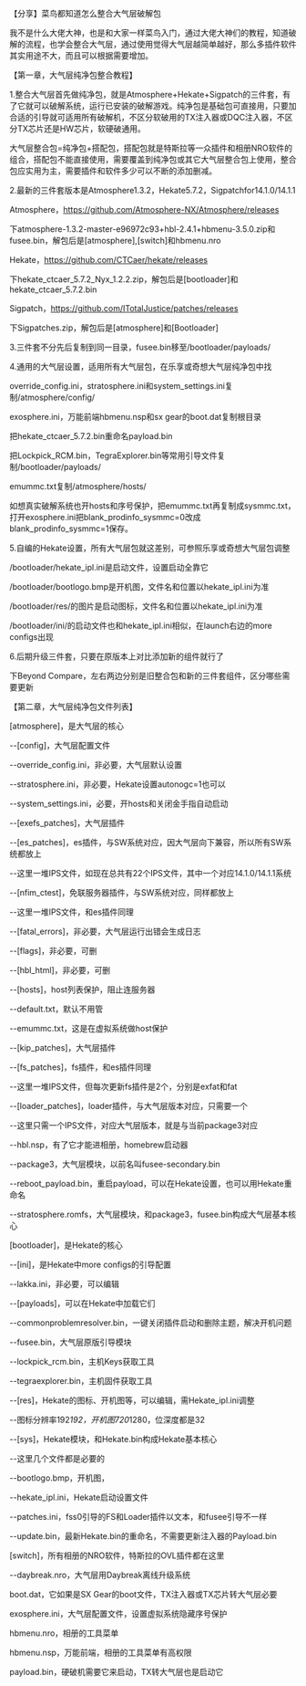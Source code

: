 【分享】菜鸟都知道怎么整合大气层破解包

我不是什么大佬大神，也是和大家一样菜鸟入门，通过大佬大神们的教程，知道破解的流程，也学会整合大气层，通过使用觉得大气层越简单越好，那么多插件软件其实用途不大，而且可以根据需要增加。

【第一章，大气层纯净包整合教程】

1.整合大气层首先做纯净包，就是Atmosphere+Hekate+Sigpatch的三件套，有了它就可以破解系统，运行已安装的破解游戏。纯净包是基础包可直接用，只要加合适的引导就可适用所有破解机，不区分软破用的TX注入器或DQC注入器，不区分TX芯片还是HW芯片，软硬破通用。
    
大气层整合包=纯净包+搭配包，搭配包就是特斯拉等一众插件和相册NRO软件的组合，搭配包不能直接使用，需要覆盖到纯净包或其它大气层整合包上使用，整合包应实用为主，需要插件和软件多少可以不断的添加删减。
    
2.最新的三件套版本是Atmosphere1.3.2，Hekate5.7.2，Sigpatchfor14.1.0/14.1.1
    
Atmosphere，https://github.com/Atmosphere-NX/Atmosphere/releases
    
下atmosphere-1.3.2-master-e96972c93+hbl-2.4.1+hbmenu-3.5.0.zip和fusee.bin，解包后是[atmosphere],[switch]和hbmenu.nro
    
Hekate，https://github.com/CTCaer/hekate/releases
    
下hekate_ctcaer_5.7.2_Nyx_1.2.2.zip，解包后是[bootloader]和hekate_ctcaer_5.7.2.bin
    
Sigpatch，https://github.com/ITotalJustice/patches/releases
    
下Sigpatches.zip，解包后是[atmosphere]和[Bootloader]
    
3.三件套不分先后复制到同一目录，fusee.bin移至/bootloader/payloads/
    
4.通用的大气层设置，适用所有大气层包，在乐享或奇想大气层纯净包中找
    
override_config.ini，stratosphere.ini和system_settings.ini复制/atmosphere/config/

exosphere.ini，万能前端hbmenu.nsp和sx gear的boot.dat复制根目录

把hekate_ctcaer_5.7.2.bin重命名payload.bin

把Lockpick_RCM.bin，TegraExplorer.bin等常用引导文件复制/bootloader/payloads/

emummc.txt复制/atmosphere/hosts/

如想真实破解系统也开hosts和序号保护，把emummc.txt再复制成sysmmc.txt，打开exosphere.ini把blank_prodinfo_sysmmc=0改成blank_prodinfo_sysmmc=1保存。

5.自编的Hekate设置，所有大气层包就这差别，可参照乐享或奇想大气层包调整
    
/bootloader/hekate_ipl.ini是启动文件，设置启动全靠它

/bootloader/bootlogo.bmp是开机图，文件名和位置以hekate_ipl.ini为准

/bootloader/res/的图片是启动图标，文件名和位置以hekate_ipl.ini为准

/bootloader/ini/的启动文件也和hekate_ipl.ini相似，在launch右边的more configs出现

6.后期升级三件套，只要在原版本上对比添加新的组件就行了
    
下Beyond Compare，左右两边分别是旧整合包和新的三件套组件，区分哪些需要更新

【第二章，大气层纯净包文件列表】

[atmosphere]，是大气层的核心

--[config]，大气层配置文件
  
--override_config.ini，非必要，大气层默认设置
    
--stratosphere.ini，非必要，Hekate设置autonogc=1也可以

--system_settings.ini，必要，开hosts和关闭金手指自动启动
    
--[exefs_patches]，大气层插件
  
--[es_patches]，es插件，与SW系统对应，因大气层向下兼容，所以所有SW系统都放上
     
--这里一堆IPS文件，如现在总共有22个IPS文件，其中一个对应14.1.0/14.1.1系统
        
--[nfim_ctest]，免联服务器插件，与SW系统对应，同样都放上
     
--这里一堆IPS文件，和es插件同理
        
--[fatal_errors]，非必要，大气层运行出错会生成日志
  
--[flags]，非必要，可删
  
--[hbl_html]，非必要，可删
  
--[hosts]，host列表保护，阻止连服务器
  
--default.txt，默认不用管
    
--emummc.txt，这是在虚拟系统做host保护
    
--[kip_patches]，大气层插件
  
--[fs_patches]，fs插件，和es插件同理
    
--这里一堆IPS文件，但每次更新fs插件是2个，分别是exfat和fat
        
--[loader_patches]，loader插件，与大气层版本对应，只需要一个
    
--这里只需一个IPS文件，对应大气层版本，就是与当前package3对应
        
--hbl.nsp，有了它才能进相册，homebrew启动器
  
--package3，大气层模块，以前名叫fusee-secondary.bin
  
--reboot_payload.bin，重启payload，可以在Hekate设置，也可以用Hekate重命名
  
--stratosphere.romfs，大气层模块，和package3，fusee.bin构成大气层基本核心
  
[bootloader]，是Hekate的核心

--[ini]，是Hekate中more configs的引导配置
  
--lakka.ini，非必要，可以编辑
    
--[payloads]，可以在Hekate中加载它们
  
--commonproblemresolver.bin，一键关闭插件启动和删除主题，解决开机问题
    
--fusee.bin，大气层原版引导模块
    
--lockpick_rcm.bin，主机Keys获取工具
    
--tegraexplorer.bin，主机固件获取工具
    
--[res]，Hekate的图标、开机图等，可以编辑，需Hekate_ipl.ini调整
  
--图标分辨率192*192，开机图720*1280，位深度都是32
    
--[sys]，Hekate模块，和Hekate.bin构成Hekate基本核心
    
--这里几个文件都是必要的
    
--bootlogo.bmp，开机图，
  
--hekate_ipl.ini，Hekate启动设置文件

--patches.ini，fss0引导的FS和Loader插件以文本，和fusee引导不一样
  
--update.bin，最新Hekate.bin的重命名，不需要更新注入器的Payload.bin
  
[switch]，所有相册的NRO软件，特斯拉的OVL插件都在这里

--daybreak.nro，大气层用Daybreak离线升级系统
  
boot.dat，它如果是SX Gear的boot文件，TX注入器或TX芯片转大气层必要

exosphere.ini，大气层配置文件，设置虚拟系统隐藏序号保护

hbmenu.nro，相册的工具菜单

hbmenu.nsp，万能前端，相册的工具菜单有高权限

payload.bin，硬破机需要它来启动，TX转大气层也是启动它





